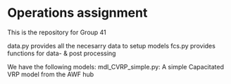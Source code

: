 # Operations assignment
This is the repository for Group 41

data.py provides all the necesarry data to setup models
fcs.py provides functions for data- & post processing

We have the following models:
mdl_CVRP_simple.py: A simple Capacitated VRP model from the AWF hub 
